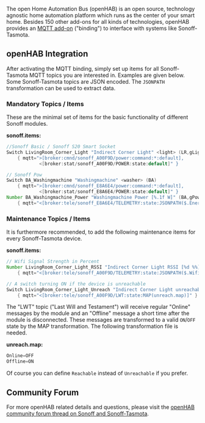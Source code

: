 The open Home Automation Bus (openHAB) is an open source, technology agnostic home automation platform which runs as the center of your smart home. Besides 150 other add-ons for all kinds of technologies, openHAB provides an [MQTT add-on](http://docs.openhab.org/addons/bindings.html) ("binding") to interface with systems like Sonoff-Tasmota.

## openHAB Integration

After activating the MQTT binding, simply set up items for all Sonoff-Tasmota MQTT topics you are interested in. Examples are given below. Some Sonoff-Tasmota topics are JSON encoded. The `JSONPATH` transformation can be used to extract data.

### Mandatory Topics / Items

These are the minimal set of items for the basic functionality of different Sonoff modules.

**sonoff.items:**
```java
//Sonoff Basic / Sonoff S20 Smart Socket
Switch LivingRoom_Corner_Light "Indirect Corner Light" <light> (LR,gLight)
    { mqtt=">[broker:cmnd/sonoff_A00F9D/power:command:*:default],
            <[broker:stat/sonoff_A00F9D/POWER:state:default]" }

// Sonoff Pow
Switch BA_Washingmachine "Washingmachine" <washer> (BA)
    { mqtt=">[broker:cmnd/sonoff_E8A6E4/power:command:*:default],
            <[broker:stat/sonoff_E8A6E4/POWER:state:default]" }
Number BA_Washingmachine_Power "Washingmachine Power [%.1f W]" (BA,gPower)
    { mqtt="<[broker:tele/sonoff_E8A6E4/TELEMETRY:state:JSONPATH($.Energy.Power)]" }
```

### Maintenance Topics / Items

It is furthermore recommended, to add the following maintenance items for every Sonoff-Tasmota device.

**sonoff.items:** 
```java
// Wifi Signal Strength in Percent
Number LivingRoom_Corner_Light_RSSI "Indirect Corner Light RSSI [%d %%]" (gRSSI)
    { mqtt="<[broker:tele/sonoff_A00F9D/TELEMETRY:state:JSONPATH($.Wifi.RSSI)]" }

// A switch turning ON if the device is unreachable
Switch LivingRoom_Corner_Light_Unreach "Indirect Corner Light unreachable" (gUnreach)
    { mqtt="<[broker:tele/sonoff_A00F9D/LWT:state:MAP(unreach.map)]" }
```

The "LWT" topic ("Last Will and Testament") will receive regular "Online" messages by the module and an "Offline" message a short time after the module is disconnected. These messages are transformed to a valid `ON`/`OFF` state by the MAP transformation. The following transformation file is needed.

**unreach.map:**
```java
Online=OFF
Offline=ON
```

Of course you can define `Reachable` instead of `Unreachable` if you prefer. 

## Community Forum

For more openHAB related details and questions, please visit the [openHAB community forum thread on Sonoff and Sonoff-Tasmota](https://community.openhab.org/t/itead-sonoff-switches-and-sockets-cheap-esp8266-wifi-mqtt-hardware/15024/1).
